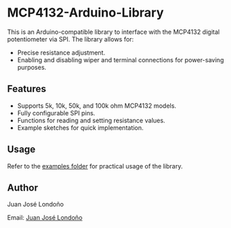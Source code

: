 # MCP4132-Arduino-Library
This is an Arduino-compatible library to interface with the MCP4132 digital potentiometer via SPI. The library allows for:
- Precise resistance adjustment.
- Enabling and disabling wiper and terminal connections for power-saving purposes.

## Features
- Supports 5k, 10k, 50k, and 100k ohm MCP4132 models.
- Fully configurable SPI pins.
- Functions for reading and setting resistance values.
- Example sketches for quick implementation.

## Usage
Refer to the [examples folder](examples/) for practical usage of the library.

## Author
Juan José Londoño

Email: [Juan José Londoño](mailto:jjlondonocarrillo@gmail.com)

